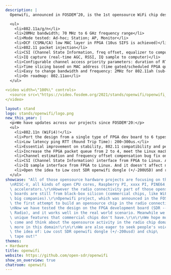 ```yaml
---
description: |
  Openwifi, announced in FOSDEM’20, is the 1st opensource WiFi chip design (802.11a/g/n) which includes Verilog source code for the chip and C source code for the Linux driver. Currently the design runs on FPGA verification platform via SDR (Software Defined Radio) methodology. With the design running, the FPGA board could become WiFi AP, WiFi client, ad-hoc node or sniffer. Besides the standard WiFi functionality (802.11a/g/n), it also has some special features, such as non-standard frequencies (<6GHz); CSI; IQ sample; configurable low MAC behavior; time slicing; etc.

  <ul>
    <li>802.11a/g/n</li>
    <li>20MHz bandwidth; 70 MHz to 6 GHz frequency range</li>
    <li>Mode tested: Ad-hoc; Station; AP, Monitor</li>
    <li>DCF (CSMA/CA) low MAC layer in FPGA (10us SIFS is achieved)</li>
    <li>802.11 packet injection</li>
    <li>CSI (Channel State Information, freq offset, equalizer to computer)</li>
    <li>IQ capture (real-time AGC, RSSI, IQ sample to computer)</li>
    <li>Configurable channel access priority parameters: duration of RTS/CTS, CTS-to-self, SIFS/DIFS/xIFS/slot-time/CW/etc</li>
    <li>Time slicing based on MAC address (time gated/scheduled FPGA queues)</li>
    <li>Easy to change bandwidth and frequency: 2MHz for 802.11ah (sub-GHz); 10MHz for 802.11p/vehicle (5.9GHz)</li>
    <li>On roadmap: 802.11ax</li>
  </ul>

<video width=\"100%\" controls>
  <source src=\"https://video.fosdem.org/2021/stands/openwifi/openwifi_video1.webm\" type=\"video/webm\">
</video>

layout: stand
logo: stands/openwifi/logo.png
new_this_year: |
  <p>We have updates across our projects since FOSDEM'20:</p>
  <ul>
    <li>802.11n (WiFi4)!</li>
    <li>Port the design from a single type of FPGA dev board to 6 types of boards! From high end (as expensive as 3600USD) to low end (900USD).</li>
    <li>Low latency ping RTT (Round Trip Time): 200~300us.</li>
    <li>Essential improvement on stability, 802.11 compatibility and performance cross FPGA and Linux driver.</li>
    <li>Increase the FPGA packet queue from 2 to 4, meet the Linux mac80211 requirement/assumption about QoS/Priority-strategy better.</li>
    <li>Channel estimation and frequency offset compensation bug fix on the OFDM receiver. Better reception performance.</li>
    <li>CSI (Channel State Information) interface from FPGA to Linux. And it doesn't affect normal WiFi communication.</li>
    <li>IQ sample interface from FPGA to Linux. And it doesn't affect normal WiFi communication.</li>
    <li>Open the idea to Low cost SDR openwifi dongle (+/-200USD) and real chip tape out!</li>
  </ul>
showcase: "All of those opensource hardware projects are focusing on the CPU side:\r\
  \nRISC-V, all kinds of open CPU cores, Raspberry PI, xxxx PI, PINE64, openWRT, AI/machine-learning\
  \ accelerators.\r\nHowever the radio connectivity part of those opensource hardware\
  \ boards are still from black-box silicon (commercial chips, like WiFi chips from\
  \ big companies).\r\nOpenwifi project, which was announced in the FOSDEM'20, is\
  \ the first attempt to build an opensource chip in the radio connectivity domain!\r\
  \nNow we have tested the design on the FPGA development board (SDR -- Software Defined\
  \ Radio), and it works well in the real world scenario. Meanwhile we also add some\
  \ unique features that commercial chips don't have.\r\n\r\nWe hope more people can\
  \ come and think about the opensource activity in the radio chip domain, and invest\
  \ more in this domain!\r\n\r\nWe are also eager to seek people's voice and help about\
  \ the idea of: Low cost SDR openwifi dongle (+/-200usd) and chip\
  \ tape out!"
themes:
- Hardware
title: openwifi
website: https://github.com/open-sdr/openwifi
show_on_overview: true
chatroom: openwifi
---
```

